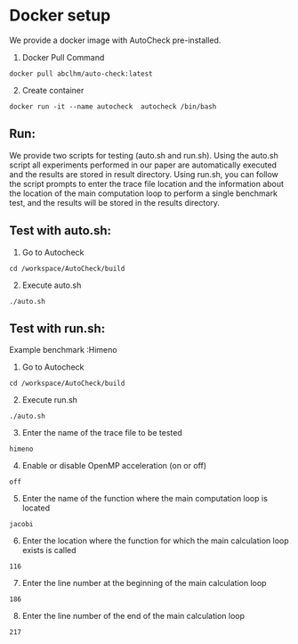 Docker setup
====
We provide a docker image with AutoCheck pre-installed.

1. Docker Pull Command
```
docker pull abclhm/auto-check:latest
```
2. Create container
```
docker run -it --name autocheck  autocheck /bin/bash
```
Run:
------
We provide two scripts for testing (auto.sh and run.sh). Using the auto.sh script 
all experiments performed in our paper are automatically executed and the results are stored in result directory. 
Using run.sh, you can follow the script prompts to enter the trace file location and the information about the location of the 
main computation loop to perform a single benchmark test, and the results will be stored in the results directory.

Test with auto.sh:
------
1. Go to Autocheck 
```
cd /workspace/AutoCheck/build
```
2. Execute auto.sh
```
./auto.sh
```
Test with run.sh:
------
Example benchmark :Himeno
1. Go to Autocheck 
```
cd /workspace/AutoCheck/build
```
2. Execute run.sh
```
./auto.sh
```
3. Enter the name of the trace file to be tested
```
himeno
```
4. Enable or disable OpenMP acceleration (on or off)
```
off
```
5. Enter the name of the function where the main computation loop is located
```
jacobi
```
6. Enter the location where the function for which the main calculation loop exists is called
```
116
```
7. Enter the line number at the beginning of the main calculation loop
```
186
```
8. Enter the line number of the end of the main calculation loop
```
217
```